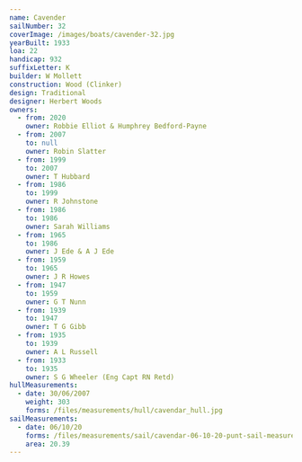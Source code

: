 ```yaml
---
name: Cavender
sailNumber: 32
coverImage: /images/boats/cavender-32.jpg
yearBuilt: 1933
loa: 22
handicap: 932
suffixLetter: K
builder: W Mollett
construction: Wood (Clinker)
design: Traditional
designer: Herbert Woods
owners:
  - from: 2020
    owner: Robbie Elliot & Humphrey Bedford-Payne
  - from: 2007
    to: null
    owner: Robin Slatter
  - from: 1999
    to: 2007
    owner: T Hubbard
  - from: 1986
    to: 1999
    owner: R Johnstone
  - from: 1986
    to: 1986
    owner: Sarah Williams
  - from: 1965
    to: 1986
    owner: J Ede & A J Ede
  - from: 1959
    to: 1965
    owner: J R Howes
  - from: 1947
    to: 1959
    owner: G T Nunn
  - from: 1939
    to: 1947
    owner: T G Gibb
  - from: 1935
    to: 1939
    owner: A L Russell
  - from: 1933
    to: 1935
    owner: S G Wheeler (Eng Capt RN Retd)
hullMeasurements:
  - date: 30/06/2007
    weight: 303
    forms: /files/measurements/hull/cavendar_hull.jpg
sailMeasurements:
  - date: 06/10/20
    forms: /files/measurements/sail/cavendar-06-10-20-punt-sail-measuremment-spreadsheet-03.xlsx
    area: 20.39
---
```


